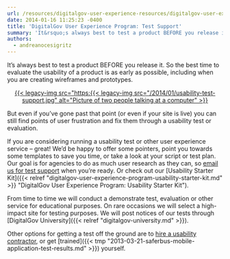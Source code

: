 ```yaml
---
url: /resources/digitalgov-user-experience-resources/digitalgov-user-experience-program-test-support/
date: 2014-01-16 11:25:23 -0400
title: 'DigitalGov User Experience Program: Test Support'
summary: 'It&rsquo;s always best to test a product BEFORE you release it. So the best time to evaluate the usability of a product is as early as possible, including when you are creating wireframes and prototypes. But even if you&rsquo;ve gone past that point'
authors:
  - andreanocesigritz
---
```


It’s always best to test a product BEFORE you release it. So the best time to evaluate the usability of a product is as early as possible, including when you are creating wireframes and prototypes.

<p style="text-align: center">
  <a href="https:{{< legacy-img src="/2014/01/usability-test-support.jpg">{{< legacy-img src="https:{{< legacy-img src="/2014/01/usability-test-support.jpg" alt="Picture of two people talking at a computer" >}}</a>
</p>

But even if you’ve gone past that point (or even if your site is live) you can still find points of user frustration and fix them through a usability test or evaluation.

If you are considering running a usability test or other user experience service &#8211; great! We&#8217;d be happy to offer some pointers, point you towards some templates to save you time, or take a look at your script or test plan. Our goal is for agencies to do as much user research as they can, so [email us for test support](mailto:govux@gsa.gov) when you&#8217;re ready. Or check out our [Usability Starter Kit]({{< relref "digitalgov-user-experience-program-usability-starter-kit.md" >}} "DigitalGov User Experience Program: Usability Starter Kit").

From time to time we will conduct a demonstrate test, evaluation or other service for educational purposes. On rare occasions we will select a high-impact site for testing purposes.  We will post notices of our tests through [DigitalGov University]({{< relref "digitalgov-university.md" >}}).

Other options for getting a test off the ground are to [hire a usability contractor](https://www.gsaadvantage.gov/advantage/s/search.do?q=0:2%22usability+testing%22&q=0:1%22usability+testing%22&db=1), or get [trained]({{< tmp "2013-03-21-saferbus-mobile-application-test-results.md" >}}) yourself.